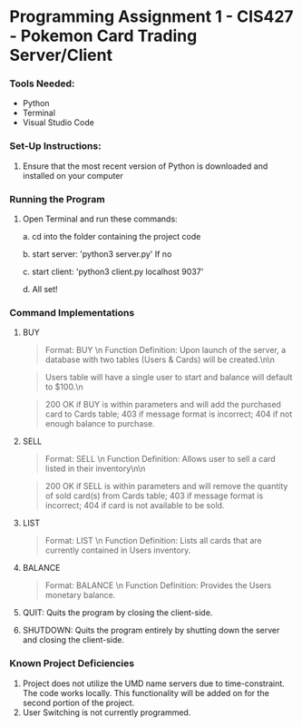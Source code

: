 # Programming Assignment 1 - CIS427 - Pokemon Card Trading Server/Client
### Tools Needed:
+ Python
+ Terminal
+ Visual Studio Code

### Set-Up Instructions:
1. Ensure that the most recent version of Python is downloaded and installed on your computer

### Running the Program
1. Open Terminal and run these commands:

    a. cd into the folder containing the project code

    b. start server: 'python3 server.py' If no 

    c. start client: 'python3 client.py localhost 9037'

    d. All set!

### Command Implementations
1. BUY
     > Format: BUY <cardName> <cardType> <rarity> <price> <count> <ownerID>\n
     > Function Definition: Upon launch of the server, a database with two tables (Users & Cards) will be created.\n\n

     > Users table will have a single user to start and balance will default to $100.\n
     
     > 200 OK if BUY is within parameters and will add the purchased card to Cards table; 403 if message format is incorrect; 404 if not enough balance to purchase.

2. SELL
     > Format: SELL <count> <price> <ownerID>\n
     > Function Definition: Allows user to sell a card listed in their inventory\n\n
     
     > 200 OK if SELL is within parameters and will remove the quantity of sold card(s) from Cards table; 403 if message format is incorrect; 404 if card is not available to be sold.

3. LIST
     > Format: LIST <ownerID>\n
     > Function Definition: Lists all cards that are currently contained in Users inventory.

4. BALANCE
     > Format: BALANCE <ownerID>\n
     > Function Definition: Provides the Users monetary balance.

5. QUIT: Quits the program by closing the client-side.

6. SHUTDOWN: Quits the program entirely by shutting down the server and closing the client-side.

### Known Project Deficiencies
1. Project does not utilize the UMD name servers due to time-constraint. The code works locally. This functionality will be added on for the second portion of the project.
2. User Switching is not currently programmed.
